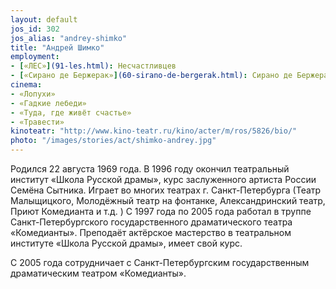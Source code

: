 ```yaml
---
layout: default
jos_id: 302
jos_alias: "andrey-shimko"
title: "Андрей Шимко"
employment:
- [«ЛЕС»](91-les.html): Несчастливцев
- [«Сирано де Бержерак»](60-sirano-de-bergerak.html): Сирано де Бержерак
cinema:
- «Лопухи»
- «Гадкие лебеди»
- «Туда, где живёт счастье»
- «Травести»
kinoteatr: "http://www.kino-teatr.ru/kino/acter/m/ros/5826/bio/"
photo: "/images/stories/act/shimko-andrey.jpg"
---
```


Родился 22 августа 1969 года. В 1996 году окончил театральный институт «Школа Русской драмы», курс заслуженного артиста России Семёна Сытника. Играет во многих театрах г. Санкт-Петербурга (Театр Малыщицкого, Молодёжный театр на фонтанке, Александринский театр, Приют Комедианта и т.д. ) С 1997 года по 2005 года работал в труппе Санкт-Петербургского государственного драматического театра «Комедианты». Преподаёт актёрское мастерство в театральном институте «Школа Русской драмы», имеет свой курс.

С 2005 года сотрудничает с Санкт-Петербургским государственным драматическим театром «Комедианты».